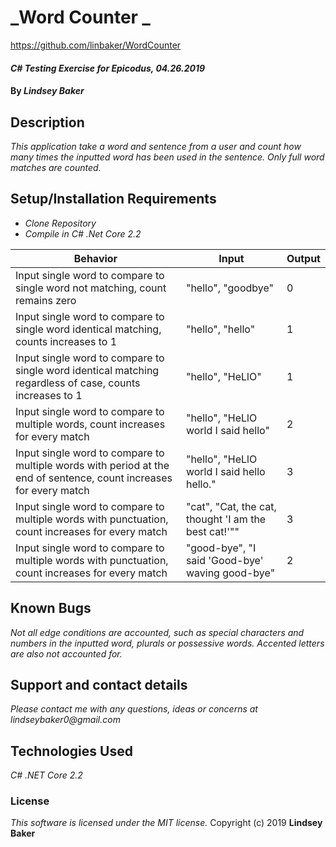 # _Word Counter _

https://github.com/linbaker/WordCounter

#### _C# Testing Exercise for Epicodus, 04.26.2019_

#### By _**Lindsey Baker**_

## Description

_This application take a word and sentence from a user and count how many times the inputted word has been used in the sentence. Only full word matches are counted._

## Setup/Installation Requirements

* _Clone Repository_
* _Compile in C# .Net Core 2.2_



|Behavior|Input|Output|
|-|-|-|
|Input single word to compare to single word not matching, count remains zero |"hello", "goodbye"| 0 |
|Input single word to compare to single word identical matching, counts increases to 1 |"hello", "hello"| 1 |
|Input single word to compare to single word identical matching regardless of case, counts increases to 1 |"hello", "HeLlO"| 1 |
|Input single word to compare to multiple words, count increases for every match |"hello", "HeLlO world I said hello"| 2 |
|Input single word to compare to multiple words with period at the end of sentence, count increases for every match |"hello", "HeLlO world I said hello hello."| 3 |
|Input single word to compare to multiple words with punctuation, count increases for every match |"cat", "Cat, the cat, thought 'I am the best cat!'""| 3 |
|Input single word to compare to multiple words with punctuation, count increases for every match |"good-bye", "I said 'Good-bye' waving good-bye"| 2 |


## Known Bugs

_Not all edge conditions are accounted, such as special characters and numbers in the inputted word, plurals or possessive words. Accented letters are also not accounted for._

## Support and contact details

_Please contact me with any questions, ideas or concerns at lindseybaker0@gmail.com_

## Technologies Used

_C# .NET Core 2.2_


### License

*This software is licensed under the MIT license.*
Copyright (c) 2019 **Lindsey Baker**
